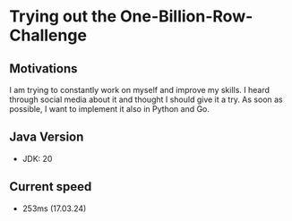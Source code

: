 # Trying out the One-Billion-Row-Challenge

## Motivations

I am trying to constantly work on myself and improve my skills. 
I heard through social media about it and thought I should give it a try. 
As soon as possible, I want to implement it also in Python and Go.

## Java Version

- JDK: 20

## Current speed

- 253ms (17.03.24)


